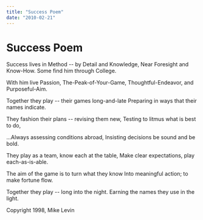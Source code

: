 ```yaml
---
title: "Success Poem"
date: "2010-02-21"
---
```

# Success Poem

Success lives in Method -- by Detail and Knowledge, Near Foresight and Know-How. Some find him through College.

With him live Passion, The-Peak-of-Your-Game, Thoughtful-Endeavor, and Purposeful-Aim.

Together they play -- their games long-and-late Preparing in ways that their names indicate.

They fashion their plans -- revising them new, Testing to litmus what is best to do,

...Always assessing conditions abroad, Insisting decisions be sound and be bold.

They play as a team, know each at the table, Make clear expectations, play each-as-is-able.

The aim of the game is to turn what they know Into meaningful action; to make fortune flow.

Together they play -- long into the night. Earning the names they use in the light.

Copyright 1998, Mike Levin
